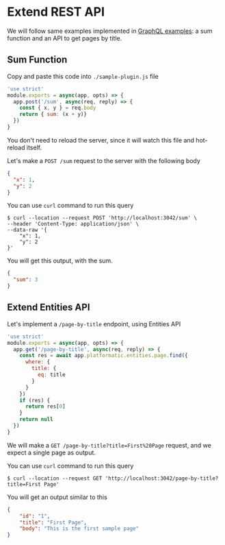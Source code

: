 # Extend REST API

We will follow same examples implemented in [GraphQL examples](./extend-graphql): a sum function and an API to get pages by title.

## Sum Function

Copy and paste this code into `./sample-plugin.js` file

```js
'use strict'
module.exports = async(app, opts) => {
  app.post('/sum', async(req, reply) => {
    const { x, y } = req.body
    return { sum: (x + y)}
  })
}
```

You don't need to reload the server, since it will watch this file and hot-reload itself.

Let's make a `POST /sum` request to the server with the following body

```json
{
  "x": 1,
  "y": 2
}
```

You can use `curl` command to run this query

```
$ curl --location --request POST 'http://localhost:3042/sum' \
--header 'Content-Type: application/json' \
--data-raw '{
    "x": 1,
    "y": 2
}'
```

You will get this output, with the sum.

```json
{
  "sum": 3
}
```

## Extend Entities API

Let's implement a `/page-by-title` endpoint, using Entities API

```js
'use strict'
module.exports = async(app, opts) => {
  app.get('/page-by-title', async(req, reply) => {
    const res = await app.platformatic.entities.page.find({
      where: {
        title: {
          eq: title
        }
      }
    })
    if (res) {
      return res[0]
    }
    return null
  })
}
```
We will make a `GET /page-by-title?title=First%20Page` request, and we expect a single page as output.

You can use `curl` command to run this query
```
$ curl --location --request GET 'http://localhost:3042/page-by-title?title=First Page'

```

You will get an output similar to this

```json
{
    "id": "1",
    "title": "First Page",
    "body": "This is the first sample page"
}
```

